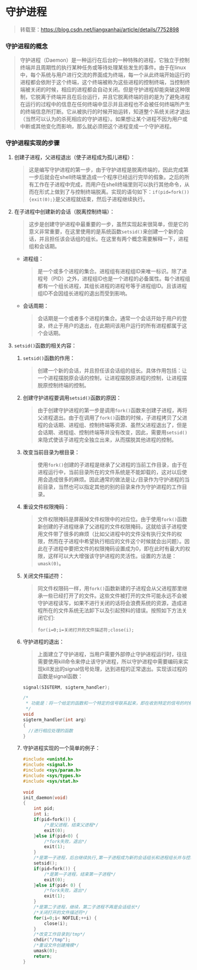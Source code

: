 # 守护进程

> 转载至：https://blog.csdn.net/liangxanhai/article/details/7752898

### 守护进程的概念

> 守护进程（Daemon）是一种运行在后台的一种特殊的进程，它独立于控制终端并且周期性的执行某种任务或等待处理某些发生的事件。由于在linux中，每个系统与用户进行交流的界面成为终端，每一个从此终端开始运行的进程都会依附于这个终端，这个终端被称为这些进程的控制终端，当控制终端被关闭的时候，相应的进程都会自动关闭。但是守护进程却能突破这种限制，它脱离于终端并且在后台运行，并且它脱离终端的目的是为了避免进程在运行的过程中的信息在任何终端中显示并且进程也不会被任何终端所产生的终端信息所打断。它从被执行的时候开始运转，知道整个系统关闭才退出（当然可以认为的杀死相应的守护进程）。如果想让某个进程不因为用户或中断或其他变化而影响，那么就必须把这个进程变成一个守护进程。

###  守护进程实现的步骤

1. 创建子进程，父进程退出（使子进程成为孤儿进程）：
   > 这是编写守护进程的第一步，由于守护进程是脱离终端的，因此完成第一步后就会在shell终端里造成一个程序已经运行完毕的假象。之后的所有工作在子进程中完成，而用户在shell终端里则可以执行其他命令，从而在形式上做到了与控制终端脱离。实现的语句如下：`if(pid=fork()){exit(0);}`是父进程就结束，然后子进程继续执行。

2. 在子进程中创建新的会话（脱离控制终端）：

   > 这步是创建守护进程中最重要的一步，虽然实现起来很简单，但是它的意义非常重要，在这里使用的是系统函数`setsid()`来创建一个新的会话，并且担任该会话组的组长。在这里有两个概念需要解释一下，进程组和会话期。

   - 进程组：

     > 是一个或多个进程的集合。进程组有进程组ID来唯一标识。除了进程号（PID）之外，进程组ID也是一个进程的必备属性。每个进程组都有一个组长进程，其组长进程的进程号等于进程组ID。且该进程组ID不会因组长进程的退出而受到影响。

   - 会话周期：

     > 会话期是一个或者多个进程的集合。通常一个会话开始于用户的登录，终止于用户的退出，在此期间该用户运行的所有进程都属于这个会话期。

3. `setsid()`函数的相关内容：

   1. `setsid()`函数的作用：

      > 创建一个新的会话，并且担任该会话组的组长。具体作用包括：让一个进程摆脱原会话的控制，让进程摆脱原进程的控制，让进程摆脱原控制终端的控制。

   2. 创建守护进程要调用`setsid()`函数的原因：

      > 由于创建守护进程的第一步是调用`fork()`函数来创建子进程，再将父进程退出。由于在调用了`fork()`函数的时候，子进程拷贝了父进程的会话期、进程组、控制终端等资源、虽然父进程退出了，但是会话期、进程组、控制终端等并没有改变，因此，需要用`setsid()`来隐式使该子进程完全独立出来，从而摆脱其他进程的控制。

   3. 改变当前目录为根目录：

      > 使用`fork()`创建的子进程是继承了父进程的当前工作目录，由于在进程运行中，当前目录所在的文件系统是不能卸载的，这对以后使用会造成很多的麻烦。因此通常的做法是让`/`目录作为守护进程的当前目录，当然也可以指定其他的别的目录来作为守护进程的工作目录。

   4. 重设文件权限掩码：

      > 文件权限掩码是屏蔽掉文件权限中的对应位。由于使用`fork()`函数新创建的子进程继承了父进程的文件权限掩码，这就给该子进程使用文件带了很多的麻烦（比如父进程中的文件没有执行文件的权限，然而在子进程中希望执行相应的文件这个时候就会出问题）。因此在子进程中要把文件的权限掩码设置成为0，即在此时有最大的权限，这样可以大大增强该守护进程的灵活性。设置的方法是：`umask(0)`。

   5. 关闭文件描述符：

      > 同文件权限码一样，用`fork()`函数新建的子进程会从父进程那里继承一些已经打开了的文件。这些文件被打开的文件可能永远不会被守护进程读写，如果不进行关闭的话将会浪费系统的资源，造成进程所在的文件系统无法卸下以及引起预料的错误。按照如下方法关闭它们:
      >
      > `for(i=0;i=关闭打开的文件描述符;close(i);`

   6. 守护进程的退出：

      > 上面建立了守护进程，当用户需要外部停止守护进程运行时，往往需要使用kill命令来停止该守护进程，所以守护进程中需要编码来实现kill发出的signal信号处理，达到进程的正常退出。实现该过程的函数是signal函数：

      ```c
      signal(SIGTERM, sigterm_handler);
      
      /*
       * 功能是：将一个给定的函数和一个特定的信号联系起来，即在收到特定的信号的时候执行相应的函数。
       */
      void 
      sigterm_handler(int arg)
      {
      	//进行相应处理的函数
      }
      ```

   7. 守护进程实现的一个简单的例子：

      ```c
      #include <unistd.h>
      #include <signal.h>
      #include <sys/param.h>
      #include <sys/types.h>
      #include <sys/stat.h>
       
      void 
      init_daemon(void)
      {
          int pid;
          int i;
          if(pid=fork()) {
              /*是父进程，结束父进程*/
              exit(0);
          }else if(pid<0) {
              /*fork失败，退出*/
              exit(1);
          }
          /*是第一子进程，后台继续执行,第一子进程成为新的会话组长和进程组长并与控制终端分离*/
          setsid();
          if(pid=fork()) {
              /*是第一子进程，结束第一子进程*/
              exit(0);
          }else if(pid< 0) {
              /*fork失败，退出*/
              exit(1);
          }
          /*是第二子进程，继续，第二子进程不再是会话组长*/
          /*关闭打开的文件描述符*/
          for(i=0;i< NOFILE;++i) {
              close(i);
          }
          /*改变工作目录到/tmp*/
          chdir("/tmp");
          /*重设文件创建掩模*/
          umask(0);
          return;
      }
      ```